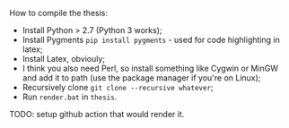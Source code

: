 How to compile the thesis:
- Install Python > 2.7 (Python 3 works);
- Install Pygments `pip install pygments` - used for code highlighting in latex;
- Install Latex, obviouly;
- I think you also need Perl, so install something like Cygwin or MinGW and add it to path (use the package manager if you're on Linux);
- Recursively clone `git clone --recursive whatever`;
- Run `render.bat` in `thesis`.

TODO: setup github action that would render it.
